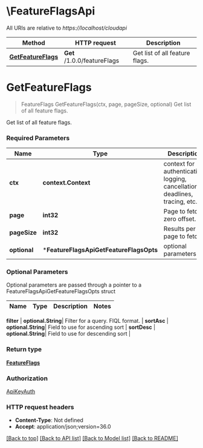 # \FeatureFlagsApi

All URIs are relative to *https://localhost/cloudapi*

Method | HTTP request | Description
------------- | ------------- | -------------
[**GetFeatureFlags**](FeatureFlagsApi.md#GetFeatureFlags) | **Get** /1.0.0/featureFlags | Get list of all feature flags.


# **GetFeatureFlags**
> FeatureFlags GetFeatureFlags(ctx, page, pageSize, optional)
Get list of all feature flags.

Get list of all feature flags. 

### Required Parameters

Name | Type | Description  | Notes
------------- | ------------- | ------------- | -------------
 **ctx** | **context.Context** | context for authentication, logging, cancellation, deadlines, tracing, etc.
  **page** | **int32**| Page to fetch, zero offset. | [default to 1]
  **pageSize** | **int32**| Results per page to fetch. | [default to 25]
 **optional** | ***FeatureFlagsApiGetFeatureFlagsOpts** | optional parameters | nil if no parameters

### Optional Parameters
Optional parameters are passed through a pointer to a FeatureFlagsApiGetFeatureFlagsOpts struct

Name | Type | Description  | Notes
------------- | ------------- | ------------- | -------------


 **filter** | **optional.String**| Filter for a query.  FIQL format. | 
 **sortAsc** | **optional.String**| Field to use for ascending sort | 
 **sortDesc** | **optional.String**| Field to use for descending sort | 

### Return type

[**FeatureFlags**](FeatureFlags.md)

### Authorization

[ApiKeyAuth](../README.md#ApiKeyAuth)

### HTTP request headers

 - **Content-Type**: Not defined
 - **Accept**: application/json;version=36.0

[[Back to top]](#) [[Back to API list]](../README.md#documentation-for-api-endpoints) [[Back to Model list]](../README.md#documentation-for-models) [[Back to README]](../README.md)

